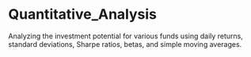 # Quantitative_Analysis
Analyzing the investment potential for various funds using daily returns, standard deviations, Sharpe ratios, betas, and simple moving averages.
